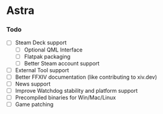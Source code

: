 # Astra

### Todo
- [ ] Steam Deck support
    - [ ] Optional QML Interface
    - [ ] Flatpak packaging
    - [ ] Better Steam account support
- [ ] External Tool support
- [ ] Better FFXIV documentation (like contributing to xiv.dev)
- [ ] News support
- [ ] Improve Watchdog stability and platform support
- [ ] Precompiled binaries for Win/Mac/Linux
- [ ] Game patching
